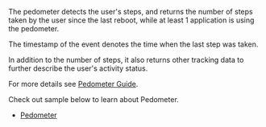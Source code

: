 ﻿The pedometer detects the user's steps, and returns the number of steps taken by the user since the last reboot, while at least 1 application is using the pedometer.

The timestamp of the event denotes the time when the last step was taken.

In addition to the number of steps, it also returns other tracking data to further describe the user's activity status.

For more details see [Pedometer Guide](https://docs.tizen.org/application/dotnet/guides/location-sensors/device-sensors#pedometer).

Check out sample below to learn about Pedometer.

 - [Pedometer](https://github.com/Samsung/Tizen-CSharp-Samples/tree/master/Wearable/Pedometer)